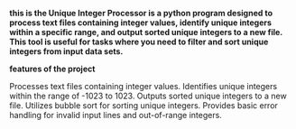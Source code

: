 **this is the Unique Integer Processor is a python program designed to process text files containing integer values, identify unique integers within a specific range, and output sorted unique integers to a new file. This tool is useful for tasks where you need to filter and sort unique integers from input data sets.**


**features of the project**


Processes text files containing integer values.
Identifies unique integers within the range of -1023 to 1023.
Outputs sorted unique integers to a new file.
Utilizes bubble sort for sorting unique integers.
Provides basic error handling for invalid input lines and out-of-range integers.
